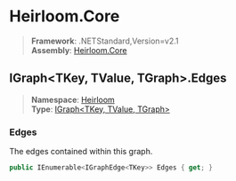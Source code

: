# Heirloom.Core

> **Framework**: .NETStandard,Version=v2.1  
> **Assembly**: [Heirloom.Core][0]  

## IGraph\<TKey, TValue, TGraph>.Edges

> **Namespace**: [Heirloom][0]  
> **Type**: [IGraph\<TKey, TValue, TGraph>][1]  

### Edges

The edges contained within this graph.

```cs
public IEnumerable<IGraphEdge<TKey>> Edges { get; }
```

[0]: ../../../Heirloom.Core.md
[1]: ../IGraph[TKey,TValue,TGraph].md
